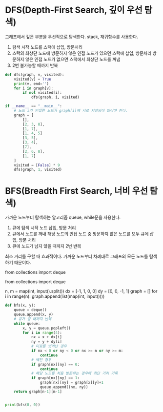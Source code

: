 DFS(Depth-First Search, 깊이 우선 탐색)
========================================
그래프에서 깊은 부분을 우선적으로 탐색한다.
stack, 재귀함수를 사용한다.

1. 탐색 시작 노드를 스택에 삽입, 방문처리
2. 스택의 최상단 노드에 방문하지 않은 인접 노드가 있으면 스택에 삽입, 방문처리 
   방문하지 않은 인접 노드가 없으면 스택에서 최상단 노드를 꺼냄
3. 2번 불가능할 때까지 반복

```python
def dfs(graph, v, visited):
    visited[v] = True
    print(v, end='')
    for i in graph[v]:
        if not visited[i]:
            dfs(graph, i, visited)

if __name__ == "__main__":
    # 노드 i가 인접한 노드가 graph[i]에 서로 저장되어 있어야 한다.
    graph = [
        [],
        [2, 3, 8],
        [1, 7],
        [1, 4, 5]
        [3, 5],
        [3, 4],
        [7],
        [2, 6, 8],
        [1, 7]
    ]
    visited = [False] * 9
    dfs(graph, 1, visited)
```


BFS(Breadth First Search, 너비 우선 탐색)
================================================
가까운 노드부터 탐색하는 알고리즘
queue, while문을 사용한다.

1. 큐에 탐색 시작 노드 삽입, 방문 처리
2. 큐에서 노드를 꺼내 해당 노드의 인접 노드 중 방문하지 않은 노드를 모두 큐에 삽입, 방문 처리
3. 큐에 노드가 남지 않을 때까지 2번 반복

최소 거리를 구할 때 효과적이다. 가까운 노드부터 차례대로 그래프의 모든 노드를 탐색하기 때문이다. 

from collections import deque

from collections import deque

n, m = map(int, input().split())
dx = [-1, 1, 0, 0]
dy = [0, 0, -1, 1]
graph = []
for i in range(n):
    graph.append(list(map(int, input())))

```python
def bfs(x, y):
    queue = deque()
    queue.append(x, y)
    # 큐가 빌 때까지 반복
    while queue:
        x, y = queue.popleft()
        for i in range(4):
            nx = x + dx[i]
            ny = y + dy[i]
            # 미로를 벗어난 경우
            if nx < 0 or ny < 0 or nx >= n or ny >= m:
                continue
            # 벽인 경우
            if graph[nx][ny] == 0:
                continue
            # 해당 노드를 처음 방문하는 경우에 최단 거리 기록
            if graph[nx][ny] == 1:
                graph[nx][ny] = graph[x][y]+1
                queue.append((nx, ny))
    return graph[n-1][m-1]


print(bfs(0, 0))
```
